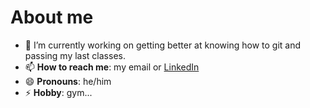 # About me
<!--
**EthanZ23/EthanZ23** is a ✨ _special_ ✨ repository because its `README.md` (this file) appears on your GitHub profile.

Here are some ideas to get you started:
-->
- 🔭 I’m currently working on getting better at knowing how to git and passing my last classes.
- 📫 **How to reach me**: my email or [LinkedIn](https://linkedin.com/in/ethan-zambrano-21608a291) 
- 😄 **Pronouns**: he/him
- ⚡ **Hobby**: gym...
